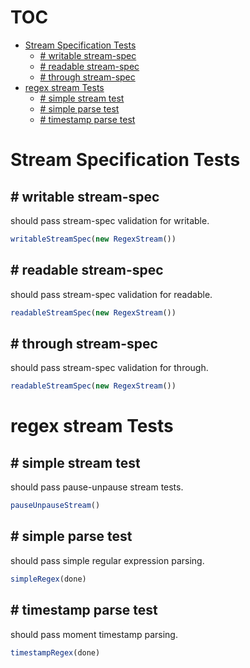 # TOC
   - [Stream Specification Tests](#stream-specification-tests)
     - [# writable stream-spec](#stream-specification-tests--writable-stream-spec)
     - [# readable stream-spec](#stream-specification-tests--readable-stream-spec)
     - [# through stream-spec](#stream-specification-tests--through-stream-spec)
   - [regex stream Tests](#regex-stream-tests)
     - [# simple stream test](#regex-stream-tests--simple-stream-test)
     - [# simple parse test](#regex-stream-tests--simple-parse-test)
     - [# timestamp parse test](#regex-stream-tests--timestamp-parse-test)
<a name=""></a>
 
<a name="stream-specification-tests"></a>
# Stream Specification Tests
<a name="stream-specification-tests--writable-stream-spec"></a>
## # writable stream-spec
should pass stream-spec validation for writable.

```js
writableStreamSpec(new RegexStream())
```

<a name="stream-specification-tests--readable-stream-spec"></a>
## # readable stream-spec
should pass stream-spec validation for readable.

```js
readableStreamSpec(new RegexStream())
```

<a name="stream-specification-tests--through-stream-spec"></a>
## # through stream-spec
should pass stream-spec validation for through.

```js
readableStreamSpec(new RegexStream())
```

<a name="regex-stream-tests"></a>
# regex stream Tests
<a name="regex-stream-tests--simple-stream-test"></a>
## # simple stream test
should pass pause-unpause stream tests.

```js
pauseUnpauseStream()
```

<a name="regex-stream-tests--simple-parse-test"></a>
## # simple parse test
should pass simple regular expression parsing.

```js
simpleRegex(done)
```

<a name="regex-stream-tests--timestamp-parse-test"></a>
## # timestamp parse test
should pass moment timestamp parsing.

```js
timestampRegex(done)
```

